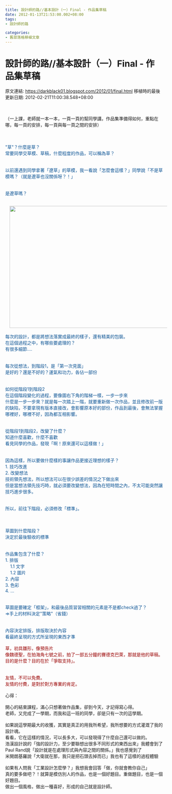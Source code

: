 ```yaml
---
title: 設計師的路//基本設計（一）Final - 作品集草稿
date: 2012-01-13T21:53:00.002+08:00
tags: 
- 設計師的路

categories:
- 舊部落格移植文章
---
```


# 設計師的路//基本設計（一）Final - 作品集草稿

原文連結: https://darkblack01.blogspot.com/2012/01/final.html
移植時的最後更新日期: 2012-02-21T11:00:38.548+08:00

<br /><br />（一上課，老師就一本一本，一頁一頁的幫同學講，作品集準備得如何，重點在哪，每一頁的安排，每一頁與每一頁之間的安排）<br /><br /><br /><br /><span style="color: #0b5394;">"草"？什麼是草？</span><br /><span style="color: #0b5394;">常要同學交草模、草稿，什麼程度的作品，可以稱為草？</span><br /><span style="color: #0b5394;"><br /></span><br /><span style="color: #0b5394;">以前還遇到同學拿著「遼草」的草模，我一看說「怎麼會這樣？」同學說「不是草模嗎？（就是遼草也沒關係呀？！」</span><br /><span style="color: #0b5394;"><br /></span><br /><span style="color: #0b5394;">是遼草嗎？</span><br /><br /><div class="separator" style="clear: both; text-align: center;"><a href="http://4.bp.blogspot.com/-DYsDdfDppIY/TxAx6ggj88I/AAAAAAAAByg/EgfxMh7yl_U/s1600/%25E6%259C%25AA%25E5%2591%25BD%25E5%2590%258D+-1.jpg" imageanchor="1" style="margin-left: 1em; margin-right: 1em;"><img border="0" height="390" src="http://4.bp.blogspot.com/-DYsDdfDppIY/TxAx6ggj88I/AAAAAAAAByg/EgfxMh7yl_U/s640/%25E6%259C%25AA%25E5%2591%25BD%25E5%2590%258D+-1.jpg" width="640" /></a></div><span style="color: #0b5394;"></span><br /><a name='more'></a><span style="color: #0b5394;">每次的設計，都是將想法落實成最終的樣子，還有精美的包裝。</span><br /><span style="color: #0b5394;">在這個過程之中，有哪些要處理的？</span><br /><span style="color: #0b5394;">有很多細節....</span><br /><span style="color: #0b5394;"><br /></span><br /><span style="color: #0b5394;">每次從想法，到階段1，是「第一次見面」</span><br /><span style="color: #0b5394;">是好的？還是不好的？運氣和功力，各佔一部份</span><br /><span style="color: #0b5394;"><br /></span><br /><span style="color: #0b5394;">如何從階段1到階段2</span><br /><span style="color: #0b5394;">在這個階段變化的過程，要像圖右下角的階梯一樣，一步一步來</span><br /><span style="color: #0b5394;">什麼是一步一步來？就是每一次踏上一階，就要重新做一次作品，並且修改前一版的缺陷，不要拿現有版本直接改，會影響原本好的部份，作品到最後，會無法掌握哪裡好，哪裡不好，因為都互相影響。</span><br /><span style="color: #0b5394;"><br /></span><br /><span style="color: #0b5394;">從階段1到階段2，改變了什麼？ </span><br /><span style="color: #0b5394;">知道什麼喜歡，什麼不喜歡</span><br /><span style="color: #0b5394;">看見同學的作品，發現「啊！原來還可以這樣做！」</span><br /><span style="color: #0b5394;"><br /></span><br /><span style="color: #0b5394;">因為這樣，所以要做什麼樣的事讓作品更接近理想的樣子？</span><br /><span style="color: #0b5394;">1. 技巧改進</span><br /><span style="color: #0b5394;">2. 改變想法</span><br /><span style="color: #0b5394;">技術領先想法，所以想法可以在很少誤差的情況之下做出來</span><br /><span style="color: #0b5394;">但是當想法領先技巧時，就必須要改變想法，因為在短時間之內，不太可能突然讓技巧進步很多。</span><br /><span style="color: #0b5394;"><br /></span><br /><span style="color: #0b5394;">所以，前往下階段，必須修改「標準」。</span><br /><br /><br /><br /><span style="color: #0b5394;">草圖到什麼階段？</span><br /><span style="color: #0b5394;">決定於最後驗收的標準</span><br /><span style="color: #0b5394;"><br /></span><br /><span style="color: #0b5394;">作品集包含了什麼？</span><br /><span style="color: #0b5394;">1. 排版</span><br /><span style="color: #0b5394;">&nbsp; &nbsp; 1.1 文字</span><br /><span style="color: #0b5394;">&nbsp; &nbsp; 1.2 圖片</span><br /><span style="color: #0b5394;">2. 內容</span><br /><span style="color: #0b5394;">3. 色彩</span><br /><span style="color: #0b5394;">4. ...</span><br /><span style="color: #0b5394;"><br /></span><br /><span style="color: #0b5394;">草圖是要確定「框架」，和最後品質習習相關的元素是不是都check過了？</span><br /><span style="color: #0b5394;">=&gt;手上的材料決定"策略"（省錢）</span><br /><span style="color: #0b5394;"><br /></span><br /><span style="color: #0b5394;">內容決定排版，排版取決於內容</span><br /><span style="color: #0b5394;">看最終呈現的方式所呈現的東西才準</span><br /><br /><span style="color: #990000;">草，初具雛形，像預告片</span><br /><span style="color: #990000;">像魏德聖，在拍海角七號之前，拍了一部五分鐘的賽德克巴萊，那就是他的草稿。</span><br /><span style="color: #990000;">目的是什麼？目的在於「爭取支持」。</span><br /><br /><br /><span style="color: #990000;">友情，不可以免費。</span><br /><span style="color: #990000;">友情的付費，是對於對方專業的肯定。</span><br /><br />心得：<br /><br />開心的結束課程，滿心只想著做作品集，卻到今天，才記得寫心得。<br />老師，又完成了一學期，而我和這一班的同學，卻是只有一次的這學期。<br /><br />如果說這學期最大的收獲，其實是真正的用我所希望，我所想要的方式灌溉了我的設計魂。<br />看看，它在這樣的情況，可以長多大，可以發現得了什麼自己還可以做的。<br />浩漢設計說的「強的設計力，至少要聯想出很多不同形式的東西出來」我體會到了<br />Paul Rand說「設計就是在處理形式與內容之間的關係。」我也感覺到了<br />米開朗基羅說「大衛就在那，我只是把石頭去掉而已」我也有了這樣的過程體驗<br /><br />如果有人問我「工業設計怎麼學？」我想我會回答「做，你就會教你自己」<br />真的要多做吧？！就算是模仿別人的作品，也是一個好題目。重做題目，也是一個好題目。<br />做出一個風格，做出一種喜好，形成的自己就是設計師。
